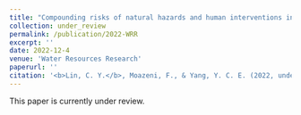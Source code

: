 ```yaml
---
title: "Compounding risks of natural hazards and human interventions in smart stormwater systems"
collection: under_review
permalink: /publication/2022-WRR
excerpt: ''
date: 2022-12-4
venue: 'Water Resources Research'
paperurl: ''
citation: '<b>Lin, C. Y.</b>, Moazeni, F., & Yang, Y. C. E. (2022, under review). Compounding risks of natural hazards and human interventions in smart stormwater systems, <i>Water Resources Research</i>.'
---
```

This paper is currently under review.